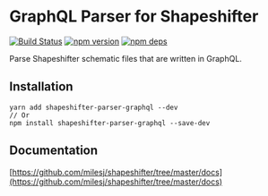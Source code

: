 # GraphQL Parser for Shapeshifter

[![Build Status](https://github.com/milesj/shapeshifter/workflows/Build/badge.svg)](https://github.com/milesj/shapeshifter/actions?query=branch%3Amaster)
[![npm version](https://badge.fury.io/js/shapeshifter-parser-graphql.svg)](https://www.npmjs.com/package/shapeshifter-parser-graphql)
[![npm deps](https://david-dm.org/milesj/shapeshifter.svg?path=packages/parser-graphql)](https://www.npmjs.com/package/shapeshifter-parser-graphql)

Parse Shapeshifter schematic files that are written in GraphQL.

## Installation

```
yarn add shapeshifter-parser-graphql --dev
// Or
npm install shapeshifter-parser-graphql --save-dev
```

## Documentation

[https://github.com/milesj/shapeshifter/tree/master/docs](https://github.com/milesj/shapeshifter/tree/master/docs)
